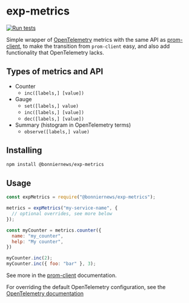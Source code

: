 # exp-metrics

[![Run tests](https://github.com/BonnierNews/exp-metrics/actions/workflows/run-tests.yml/badge.svg)](https://github.com/BonnierNews/exp-metrics/actions/workflows/run-tests.yml)

Simple wrapper of [OpenTelemetry](https://github.com/open-telemetry/opentelemetry-js) metrics with the same API as [prom-client](https://www.npmjs.com/package/prom-client),
to make the transition from `prom-client` easy, and also add functionality that
OpenTelemetry lacks.


## Types of metrics and API

- Counter
  - `inc([labels,] [value])`
- Gauge
  - `set([labels,] value)`
  - `inc([labels,] [value])`
  - `dec([labels,] [value])`
- Summary (histogram in OpenTelemetry terms)
  - `observe([labels,] value)`


## Installing

```sh
npm install @bonniernews/exp-metrics
```


## Usage


```javascript
const expMetrics = require("@bonniernews/exp-metrics");

metrics = expMetrics("my-service-name", {
  // optional overrides, see more below
});

const myCounter = metrics.counter({
  name: "my_counter",
  help: "My counter",
})

myCounter.inc(2);
myCounter.inc({ foo: "bar" }, 3);

```

See more in the [prom-client](https://github.com/siimon/prom-client?tab=readme-ov-file#custom-metrics) documentation.

For overriding the default OpenTelemetry configuration, see the [OpenTelemetry documentation](https://www.npmjs.com/package/@opentelemetry/resources)
